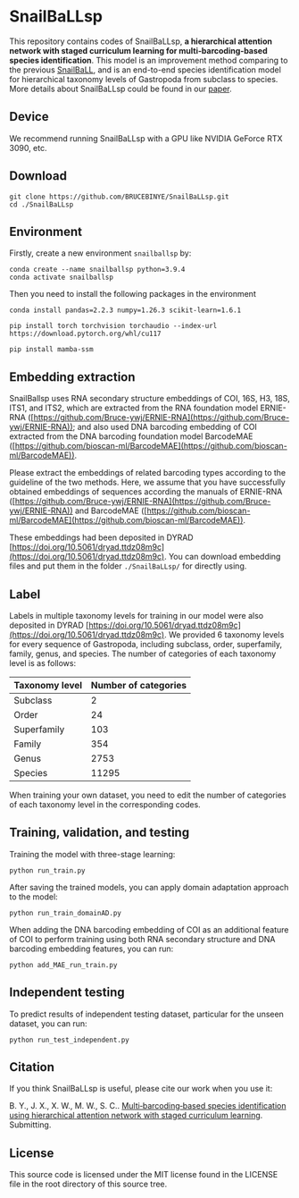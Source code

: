# SnailBaLLsp

This repository contains codes of SnailBaLLsp, **a hierarchical attention network with staged curriculum learning for multi‐barcoding‐based species identification**. This model is an improvement method comparing to the previous [SnailBaLL](https://github.com/BRUCEBINYE/SnailBaLL), and is an end-to-end species identification model for hierarchical taxonomy levels of Gastropoda from subclass to species. More details about SnailBaLLsp could be found in our [paper]().

## Device
We recommend running SnailBaLLsp with a GPU like NVIDIA GeForce RTX 3090, etc. 

## Download
```
git clone https://github.com/BRUCEBINYE/SnailBaLLsp.git
cd ./SnailBaLLsp
```

## Environment

Firstly, create a new environment `snailballsp` by:

```
conda create --name snailballsp python=3.9.4
conda activate snailballsp
```

Then you need to install the following packages in the environment

```
conda install pandas=2.2.3 numpy=1.26.3 scikit-learn=1.6.1

pip install torch torchvision torchaudio --index-url https://download.pytorch.org/whl/cu117

pip install mamba-ssm
```


## Embedding extraction

SnailBallsp uses RNA secondary structure embeddings of COI, 16S, H3, 18S, ITS1, and ITS2, which are extracted from the RNA foundation model ERNIE-RNA ([https://github.com/Bruce-ywj/ERNIE-RNA](https://github.com/Bruce-ywj/ERNIE-RNA)); and also used DNA barcoding embedding of COI extracted from the DNA barcoding foundation model BarcodeMAE ([https://github.com/bioscan-ml/BarcodeMAE](https://github.com/bioscan-ml/BarcodeMAE)). 

Please extract the embeddings of related barcoding types according to the guideline of the two methods. Here, we assume that you have successfully obtained embeddings of sequences according the manuals of ERNIE-RNA ([https://github.com/Bruce-ywj/ERNIE-RNA](https://github.com/Bruce-ywj/ERNIE-RNA)) and BarcodeMAE ([https://github.com/bioscan-ml/BarcodeMAE](https://github.com/bioscan-ml/BarcodeMAE)). 

These embeddings had been deposited in DYRAD [https://doi.org/10.5061/dryad.ttdz08m9c](https://doi.org/10.5061/dryad.ttdz08m9c). You can download embedding files and put them in the folder `./SnailBaLLsp/` for directly using.

## Label

Labels in multiple taxonomy levels for training in our model were also deposited in DYRAD [https://doi.org/10.5061/dryad.ttdz08m9c](https://doi.org/10.5061/dryad.ttdz08m9c). We provided 6 taxonomy levels for every sequence of Gastropoda, including subclass, order, superfamily, family, genus, and species. The number of categories of each taxonomy level is as follows:

Taxonomy level | Number of categories
---- | ----
Subclass | 2
Order | 24
Superfamily | 103
Family | 354
Genus | 2753
Species | 11295

When training your own dataset, you need to edit the number of categories of each taxonomy level in the corresponding codes.

## Training, validation, and testing

Training the model with three-stage learning:

```
python run_train.py
```

After saving the trained models, you can apply domain adaptation approach to the model:

```
python run_train_domainAD.py
```

When adding the DNA barcoding embedding of COI as an additional feature of COI to perform training using both RNA secondary structure and DNA barcoding embedding features, you can run:

```
python add_MAE_run_train.py
```

## Independent testing

To predict results of independent testing dataset, particular for the unseen dataset, you can run: 

```
python run_test_independent.py
```

## Citation

If you think SnailBaLLsp is useful, please cite our work when you use it:

B. Y., J. X., X. W., M. W., S. C.. [Multi‐barcoding‐based species identification using hierarchical attention network with staged curriculum learning](). Submitting.

## License

This source code is licensed under the MIT license found in the LICENSE file in the root directory of this source tree.
